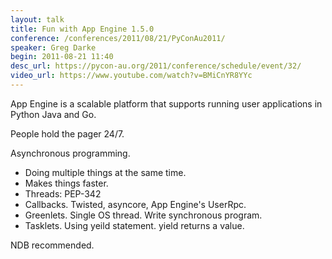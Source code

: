 ```yaml
---
layout: talk
title: Fun with App Engine 1.5.0
conference: /conferences/2011/08/21/PyConAu2011/
speaker: Greg Darke
begin: 2011-08-21 11:40
desc_url: https://pycon-au.org/2011/conference/schedule/event/32/
video_url: https://www.youtube.com/watch?v=BMiCnYR8YYc
---
```

App Engine is a scalable platform that supports running user applications in Python Java and Go.

People hold the pager 24/7.

Asynchronous programming.

* Doing multiple things at the same time.
* Makes things faster.
* Threads: PEP-342 
* Callbacks. Twisted, asyncore, App Engine's UserRpc.
* Greenlets. Single OS thread. Write synchronous program.
* Tasklets. Using yeild statement. yield returns a value.

NDB recommended.
